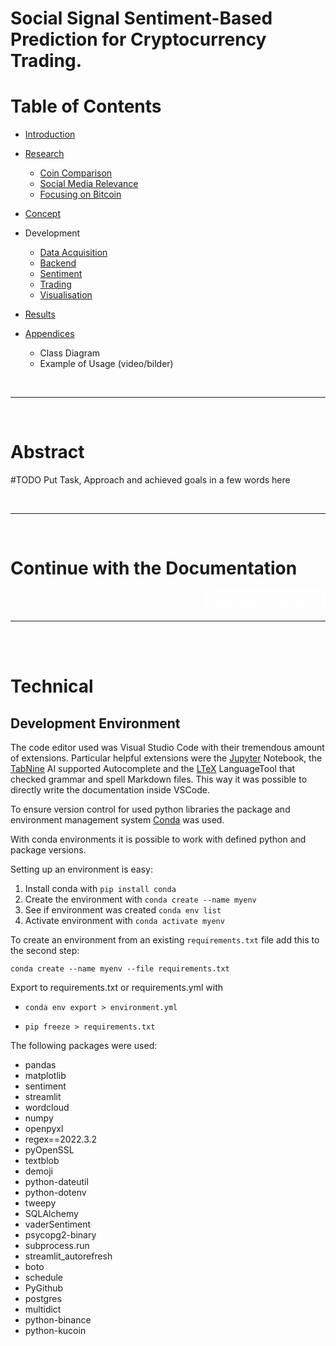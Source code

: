 # Social Signal Sentiment-Based Prediction for Cryptocurrency Trading.
# Table of Contents
- [Introduction](0_Introduction.md) 

- [Research](./1_Research.md)
    - [Coin Comparison](./1_Research.md#coin-comparison)
    - [Social Media Relevance](./1_Research.md#social-media-relevance)
    - [Focusing on Bitcoin](./1_Research.md#focus-on-bitcoin)

- [Concept](./2_Concept.md)

- Development
    - [Data Acquisition](./3_Data%20Acquisition.md)
    - [Backend](./4_Backend.md)
    - [Sentiment](./5_Sentiment.md)
    - [Trading](./6_Trading.md)
    - [Visualisation](./7_Visualisation.md)

- [Results](./8_Results.md)

- [Appendices](9_Appendices.md)
    - Class Diagram
    - Example of Usage (video/bilder)

</br>

---

</br>

# Abstract
#TODO Put Task, Approach and achieved goals in a few words here 

</br>

---

</br>

# Continue with the Documentation

<div style="display: inline;" >
<a href="https://github.com/moerv9/sentiment/blob/main/docs/0_Introduction.md"><button type="button"  style="float:right; border: 2px white solid; background-color: transparent; color:white; border-radius: 8px; padding: 10px;">Next Chapter: Introduction ></button></a>
</div>

</br>
</br>

---

</br>
</br>

# Technical 

## Development Environment 


The code editor used was Visual Studio Code with their tremendous amount of extensions. 
Particular helpful extensions were the [Jupyter](https://marketplace.visualstudio.com/items?itemName=ms-toolsai.jupyter) Notebook, the [TabNine](https://marketplace.visualstudio.com/items?itemName=TabNine.tabnine-vscode) AI supported Autocomplete and the [LTeX](https://marketplace.visualstudio.com/items?itemName=valentjn.vscode-ltex) LanguageTool that checked grammar and spell Markdown files. This way it was possible to directly write the documentation inside VSCode.

To ensure version control for used python libraries the package and environment management system [Conda](https://docs.conda.io/en/latest/) was used.

With conda environments it is possible to work with defined python and package versions.

Setting up an environment is easy:

1. Install conda with `pip install conda`
2. Create the environment with `conda create --name myenv` 
3. See if environment was created `conda env list`
4. Activate environment with `conda activate myenv`

To create an environment from an existing `requirements.txt` file add this to the second step:

`conda create --name myenv --file requirements.txt`

Export to requirements.txt or requirements.yml with
- `conda env export > environment.yml`

- `pip freeze > requirements.txt`


The following packages were used:

- pandas
- matplotlib
- sentiment
- streamlit
- wordcloud
- numpy
- openpyxl
- regex==2022.3.2
- pyOpenSSL
- textblob
- demoji
- python-dateutil
- python-dotenv
- tweepy
- SQLAlchemy
- vaderSentiment
- psycopg2-binary
- subprocess.run
- streamlit_autorefresh
- boto
- schedule
- PyGithub
- postgres
- multidict
- python-binance
- python-kucoin


